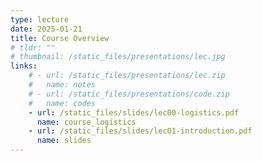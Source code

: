 ```yaml
---
type: lecture
date: 2025-01-21
title: Course Overview
# tldr: ""
# thumbnail: /static_files/presentations/lec.jpg
links: 
    # - url: /static_files/presentations/lec.zip
    #   name: notes
    # - url: /static_files/presentations/code.zip
    #   name: codes
    - url: /static_files/slides/lec00-logistics.pdf
      name: course_logistics
    - url: /static_files/slides/lec01-introduction.pdf
      name: slides
---
```


